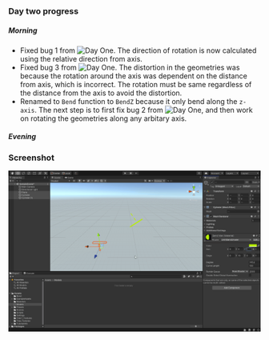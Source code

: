 
### Day two progress

##### Morning
- Fixed bug 1 from ![Day One](./../DayOne). The direction of rotation is now calculated using the relative direction from axis.
- Fixed bug 3 from ![Day One](./../DayOne). The distortion in the geometries was because the rotation around the axis was dependent on the distance from axis, which is incorrect. The rotation must be same regardless of the distance from the axis to avoid the distortion. 
- Renamed to `Bend` function to `BendZ` because it only bend along the `z-axis`. The next step is to first fix bug 2 from ![Day One](./../DayOne), and then work on rotating the geometries along any arbitary axis.

##### Evening


### Screenshot

![Day Two 1](day-two-1.gif)
